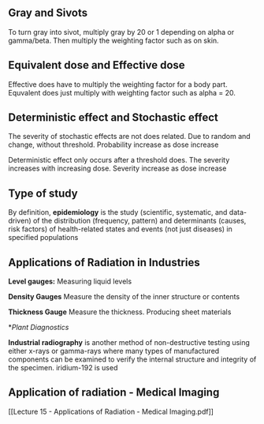 ## Gray and Sivots

To turn gray into sivot, multiply gray by 20 or 1 depending on alpha or gamma/beta. Then multiply the weighting factor such as on skin.

## Equivalent dose and Effective dose

Effective does have to multiply the weighting factor for a body part. Equvalent does just multiply with weighting factor such as alpha = 20.
## Deterministic effect and Stochastic effect

The severity of stochastic effects are not does related. Due to random and change, without threshold. Probability increase as dose increase

Deterministic effect only occurs after a threshold does. The severity increases with increasing dose. Severity increase as dose increase

## Type of study 

By definition, **epidemiology** is the study (scientific, systematic, and data-driven) of the distribution (frequency, pattern) and determinants (causes, risk factors) of health-related states and events (not just diseases) in specified populations

## Applications of Radiation in Industries

**Level gauges:** Measuring liquid levels

**Density Gauges** Measure the density of the inner structure or contents

**Thickness Gauge** Measure the thickness. Producing sheet materials

**Plant Diagnostics* 

**Industrial radiography** is another method of non-destructive testing using either $\mathrm{x}$-rays or gamma-rays where many types of manufactured components can be examined to verify the internal structure and integrity of the specimen. iridium-192 is used


## Application of radiation - Medical Imaging

[[Lecture 15 - Applications of Radiation - Medical Imaging.pdf]]


